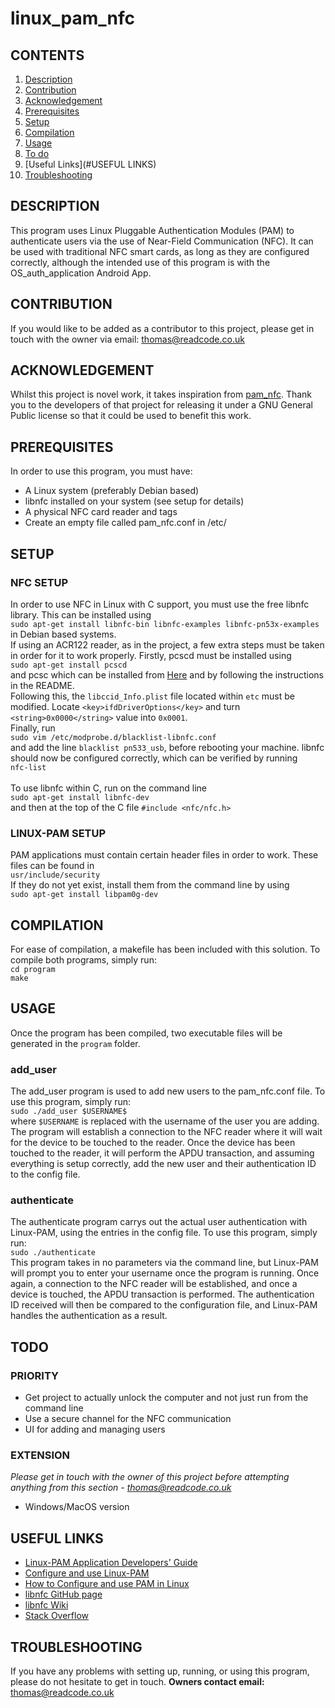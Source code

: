 # linux_pam_nfc
## CONTENTS
1. [Description](#DESCRIPTION)
2. [Contribution](#CONTRIBUTION)
3. [Acknowledgement](#ACKNOWLEDGEMENT)
4. [Prerequisites](#PREREQUISITES)
5. [Setup](#SETUP)
6. [Compilation](#COMPILATION)
7. [Usage](#USAGE)
8. [To do](#TODO)
9. [Useful Links](#USEFUL LINKS)
10. [Troubleshooting](#TROUBLESHOOTING)


## DESCRIPTION
This program uses Linux Pluggable Authentication Modules (PAM) to authenticate users via the use of Near-Field Communication (NFC). It can be used with traditional NFC smart cards, as long as they are configured correctly, although the intended use of this program is with the OS_auth_application Android App.

## CONTRIBUTION
If you would like to be added as a contributor to this project, please get in touch with the owner via email: thomas@readcode.co.uk

## ACKNOWLEDGEMENT
Whilst this project is novel work, it takes inspiration from [pam_nfc](https://github.com/nfc-tools/pam_nfc). Thank you to the developers of that project for releasing it under a GNU General Public license so that it could be used to benefit this work. 

## PREREQUISITES
In order to use this program, you must have:
* A Linux system (preferably Debian based)
* libnfc installed on your system (see setup for details)
* A physical NFC card reader and tags
* Create an empty file called pam_nfc.conf in /etc/

## SETUP
### NFC SETUP
In order to use NFC in Linux with C support, you must use the free libnfc library. This can be installed using <br />
`sudo apt-get install libnfc-bin libnfc-examples libnfc-pn53x-examples`
<br />
in Debian based systems.
<br />
If using an ACR122 reader, as in the project, a few extra steps must be taken in order for it to work properly. Firstly, pcscd must be installed using <br />
`sudo apt-get install pcscd`
<br />
and pcsc which can be installed from [Here](https://pcsclite.apdu.fr/files/) and by following the instructions in the README.
<br />
Following this, the `libccid_Info.plist` file located within `etc` must be modified. Locate `<key>ifdDriverOptions</key>` and turn `<string>0x0000</string>` value into `0x0001`.
<br />
Finally, run
<br />
`sudo vim /etc/modprobe.d/blacklist-libnfc.conf`
<br />
and add the line `blacklist pn533_usb`, before rebooting your machine. libnfc should now be configured correctly, which can be verified by running
<br />
`nfc-list`
<br />
<br />
To use libnfc within C, run on the command line
<br />
`sudo apt-get install libnfc-dev`
<br />
and then at the top of the C file `#include <nfc/nfc.h>`

### LINUX-PAM SETUP
PAM applications must contain certain header files in order to work. These files can be found in <br />
`usr/include/security`
<br />
If they do not yet exist, install them from the command line by using 
<br />
`sudo apt-get install libpam0g-dev`

## COMPILATION
For ease of compilation, a makefile has been included with this solution. To compile both programs, simply run:
<br />
`cd program`
<br />
`make`

## USAGE
Once the program has been compiled, two executable files will be generated in the `program` folder.
### add_user
The add_user program is used to add new users to the pam_nfc.conf file. To use this program, simply run:
<br />
`sudo ./add_user $USERNAME$`
<br />
where `$USERNAME` is replaced with the username of the user you are adding. The program will establish a connection to the NFC reader where it will wait for the device to be touched to the reader. Once the device has been touched to the reader, it will perform the APDU transaction, and assuming everything is setup correctly, add the new user and their authentication ID to the config file.

### authenticate
The authenticate program carrys out the actual user authentication with Linux-PAM, using the entries in the config file. To use this program, simply run:
<br />
`sudo ./authenticate`
<br />
This program takes in no parameters via the command line, but Linux-PAM will prompt you to enter your username once the program is running. Once again, a connection to the NFC reader will be established, and once a device is touched, the APDU transaction is performed. The authentication ID received will then be compared to the configuration file, and Linux-PAM handles the authentication as a result.

## TODO
### PRIORITY
- Get project to actually unlock the computer and not just run from the command line
- Use a secure channel for the NFC communication
- UI for adding and managing users

### EXTENSION
*Please get in touch with the owner of this project before attempting anything from this section - thomas@readcode.co.uk*
- Windows/MacOS version

## USEFUL LINKS
- [Linux-PAM Application Developers' Guide](http://www.linux-pam.org/Linux-PAM-html/Linux-PAM_ADG.html)
- [Configure and use Linux-PAM](https://likegeeks.com/linux-pam-easy-guide/)
- [How to Configure and use PAM in Linux](https://www.tecmint.com/configure-pam-in-centos-ubuntu-linux/)
- [libnfc GitHub page](https://github.com/nfc-tools/libnfc)
- [libnfc Wiki](http://nfc-tools.org/index.php/Main_Page)
- [Stack Overflow](https://stackoverflow.com/)

## TROUBLESHOOTING
If you have any problems with setting up, running, or using this program, please do not hesitate to get in touch.
**Owners contact email:** thomas@readcode.co.uk
